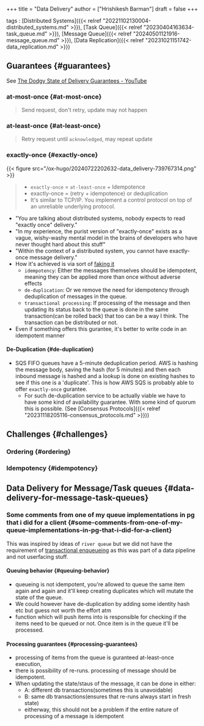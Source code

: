 +++
title = "Data Delivery"
author = ["Hrishikesh Barman"]
draft = false
+++

tags
: [Distributed Systems]({{< relref "20221102130004-distributed_systems.md" >}}), [Task Queue]({{< relref "20230404163634-task_queue.md" >}}), [Message Queue]({{< relref "20240501121916-message_queue.md" >}}), [Data Replication]({{< relref "20231021151742-data_replication.md" >}})


## Guarantees {#guarantees}

See [The Dodgy State of Delivery Guarantees - YouTube](https://www.youtube.com/watch?v=QmpBOCvY8mY)


### at-most-once {#at-most-once}

> Send request, don't retry, update may not happen


### at-least-once {#at-least-once}

> Retry request until `acknowledged`, may repeat update


### exactly-once {#exactly-once}

{{< figure src="/ox-hugo/20240722202632-data_delivery-739767314.png" >}}

> -   `exactly-once` = `at-least-once` + Idempotence
> -   exactly-once = (retry + idempotence) or deduplication
> -   It's similar to TCP/IP. You implement a control protocol on top of an unreliable underlying protocol.

-   "You are talking about distributed systems, nobody expects to read "exactly once" delivery."
-   "In my experience, the purist version of "exactly-once" exists as a vague, wishy-washy mental model in the brains of developers who have never thought hard about this stuff"
-   "Within the context of a distributed system, you cannot have exactly-once message delivery."
-   How it's achieved is via sort of [faking it](https://bravenewgeek.com/you-cannot-have-exactly-once-delivery/)
    -   `idempotency`: Either the messages themselves should be idempotent, meaning they can be applied more than once without adverse effects
    -   `de-duplication`: Or we remove the need for idempotency through deduplication of messages in the queue.
    -   `transactional processing`: If processing of the message and then updating its status back to the queue is done in the same transaction(can be rolled back) that too can be a way I think. The transaction can be distributed or not.
-   Even if something offers this gurantee, it's better to write code in an idempotent manner


#### De-Duplication {#de-duplication}

-   SQS FIFO queues have a 5-minute deduplication period. AWS is hashing the message body, saving the hash (for 5 minutes) and then each inbound message is hashed and a lookup is done on existing hashes to see if this one is a 'duplicate'. This is how AWS SQS is probably able to offer `exactly-once` gurantee.
    -   For such de-duplication service to be actually viable we have to have some kind of availability guarantee. With some kind of quorum this is possible. (See [Consensus Protocols]({{< relref "20231118205116-consensus_protocols.md" >}}))


## Challenges {#challenges}


### Ordering {#ordering}


### Idempotency {#idempotency}


## Data Delivery for Message/Task queues {#data-delivery-for-message-task-queues}


### Some comments from one of my queue implementations in pg that i did for a client {#some-comments-from-one-of-my-queue-implementations-in-pg-that-i-did-for-a-client}

This was inspired by ideas of `river queue` but we did not have the requirement of [transactional enqueueing](https://riverqueue.com/docs/transactional-enqueueing) as this was part of a data pipeline and not userfacing stuff.


#### Queuing behavior {#queuing-behavior}

-   queueing is not idempotent, you're allowed to queue the same item again and again and it'll keep creating duplicates which will mutate the state of the queue.
-   We could however have de-duplication by adding some identity hash etc but guess not worth the effort atm
-   function which will push items into is responsible for checking if the items need to be queued or not. Once item is in the queue it'll be processed.


#### Processing guarantees {#processing-guarantees}

-   processing of items from the queue is guranteed at-least-once execution,
-   there is possibility of re-runs. processing of message should be idempotent.
-   When updating the state/staus of the message, it can be done in either:
    -   A: different db transactions(sometimes this is unavoidable)
    -   B: same db transactions(ensures that re-runs always start in fresh state)
    -   eitherway, this should not be a problem if the entire nature of processing of a message is idempotent

